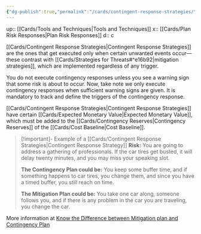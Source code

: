 ```yaml
---
{"dg-publish":true,"permalink":"/cards/contingent-response-strategies/"}
---
```


up:: [[Cards/Tools and Techniques\|Tools and Techniques]] 
x:: [[Cards/Plan Risk Responses\|Plan Risk Responses]] 
d:: c

[[Cards/Contingent Response Strategies\|Contingent Response Strategies]] are the ones that get executed only when certain unwanted events occur—these contrast with [[Cards/Strategies for Threats#^e16b92\|mitigation strategies]], which are implemented regardless of any trigger. 

You do not execute contingency responses unless you see a warning sign that some risk is about to occur. Now, take note we only execute contingency responses when sufficient warning signs are given. It is mandatory to track and define the triggers of the contingency response.

[[Cards/Contingent Response Strategies\|Contingent Response Strategies]] have certain [[Cards/Expected Monetary Value\|Expected Monetary Value]], which must be added to the [[Cards/Contingency Reserves\|Contingency Reserves]] of the [[Cards/Cost Baseline\|Cost Baseline]].  

> [!important]- Example of a [[Cards/Contingent Response Strategies\|Contingent Response Strategy]]
> **Risk:**
> You are going to address a gathering of professionals. If the car tires get busted, it will delay twenty minutes, and you may miss your speaking slot.
> 
> **The Contingency Plan could be:**
> You keep some buffer time, and if something happens to car tires, you change them, and since you have a timed buffer, you still reach on time.
> 
> **The Mitigation Plan could be:**
> You take one car along, someone follows you, and if there is any problem in the car you are traveling, you change the car.

More information at [Know the Difference between Mitigation plan and Contingency Plan](https://www.linkedin.com/pulse/know-difference-between-mitigation-plan-contingency-saad-alqurashi/)
